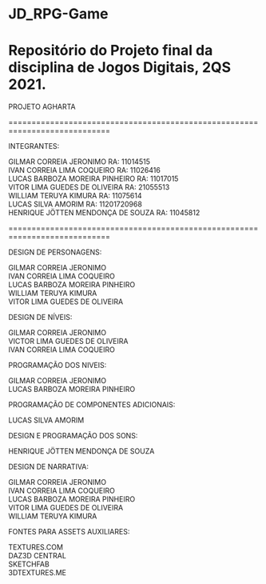 # JD_RPG-Game
Repositório do Projeto final da disciplina de Jogos Digitais, 2QS 2021.  
=============================================================================

PROJETO AGHARTA

============================================================================

INTEGRANTES:


GILMAR CORREIA JERONIMO             RA: 11014515\
IVAN CORREIA LIMA COQUEIRO          RA: 11026416 \
LUCAS BARBOZA MOREIRA PINHEIRO      RA: 11017015\
VITOR LIMA GUEDES DE OLIVEIRA       RA: 21055513\
WILLIAM TERUYA KIMURA               RA: 11075614\
LUCAS SILVA AMORIM                  RA: 11201720968\
HENRIQUE JÖTTEN MENDONÇA DE SOUZA   RA: 11045812

============================================================================

DESIGN DE PERSONAGENS:

GILMAR CORREIA JERONIMO\
IVAN CORREIA LIMA COQUEIRO\
LUCAS BARBOZA MOREIRA PINHEIRO\
WILLIAM TERUYA KIMURA\
VITOR LIMA GUEDES DE OLIVEIRA

DESIGN DE NÍVEIS:

GILMAR CORREIA JERONIMO\
VICTOR LIMA GUEDES DE OLIVEIRA \
IVAN CORREIA LIMA COQUEIRO 

PROGRAMAÇÃO DOS NIVEIS:

GILMAR CORREIA JERONIMO\
LUCAS BARBOZA MOREIRA PINHEIRO

PROGRAMAÇÃO DE COMPONENTES ADICIONAIS:

LUCAS SILVA AMORIM

DESIGN E PROGRAMAÇÃO DOS SONS:

HENRIQUE JÖTTEN MENDONÇA DE SOUZA

DESIGN DE NARRATIVA:

GILMAR CORREIA JERONIMO\
IVAN CORREIA LIMA COQUEIRO\
LUCAS BARBOZA MOREIRA PINHEIRO\
VITOR LIMA GUEDES DE OLIVEIRA\
WILLIAM TERUYA KIMURA

FONTES PARA ASSETS AUXILIARES:

TEXTURES.COM\
DAZ3D CENTRAL\
SKETCHFAB\
3DTEXTURES.ME

